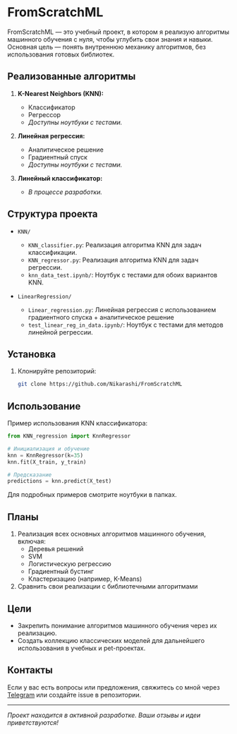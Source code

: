 # FromScratchML

FromScratchML — это учебный проект, в котором я реализую алгоритмы машинного обучения с нуля, чтобы углубить свои знания и навыки. Основная цель — понять внутреннюю механику алгоритмов, без использования готовых библиотек.

## Реализованные алгоритмы

1. **K-Nearest Neighbors (KNN):**
   - Классификатор
   - Регрессор
   - *Доступны ноутбуки с тестами.*

2. **Линейная регрессия:**
   - Аналитическое решение
   - Градиентный спуск
   - *Доступны ноутбуки с тестами.*

3. **Линейный классификатор:**
   - *В процессе разработки.*

## Структура проекта

- `KNN/`
  - `KNN_classifier.py`: Реализация алгоритма KNN для задач классификации.
  - `KNN_regressor.py`: Реализация алгоритма KNN для задач регрессии.
  - `knn_data_test.ipynb/`: Ноутбук с тестами для обоих вариантов KNN.

- `LinearRegression/`
  - `Linear_regression.py`: Линейная регрессия с использованием градиентного спуска + аналитическое решение
  - `test_linear_reg_in_data.ipynb/`: Ноутбук с тестами для методов линейной регрессии.

## Установка

1. Клонируйте репозиторий:
   ```bash
   git clone https://github.com/Nikarashi/FromScratchML
   ```

## Использование

Пример использования KNN классификатора:

```python
from KNN_regression import KnnRegressor

# Инициализация и обучение
knn = KnnRegressor(k=35)
knn.fit(X_train, y_train)

# Предсказание
predictions = knn.predict(X_test)
```

Для подробных примеров смотрите ноутбуки в папках.

## Планы

1. Реализация всех основных алгоритмов машинного обучения, включая:
   - Деревья решений
   - SVM
   - Логистическую регрессию
   - Градиентный бустинг
   - Кластеризацию (например, K-Means)
3. Сравнить свои реализации с библиотечными алгоритмами

## Цели

- Закрепить понимание алгоритмов машинного обучения через их реализацию.
- Создать коллекцию классических моделей для дальнейшего использования в учебных и pet-проектах.

## Контакты

Если у вас есть вопросы или предложения, свяжитесь со мной через [Telegram](https://t.me/Nikarashi) или создайте issue в репозитории.

---

*Проект находится в активной разработке. Ваши отзывы и идеи приветствуются!*

